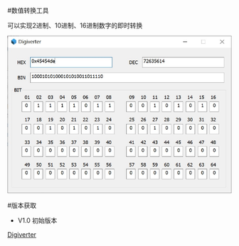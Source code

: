 #数值转换工具

可以实现2进制、10进制、16进制数字的即时转换

<p align="center">
  <img src="Docs/DigiverterImg.png"/>
</p>

#版本获取

* V1.0 
初始版本

[Digiverter](https://raw.githubusercontent.com/ericlidhook/Digiverter/master/Release/V1_0/Digiverter.exe)